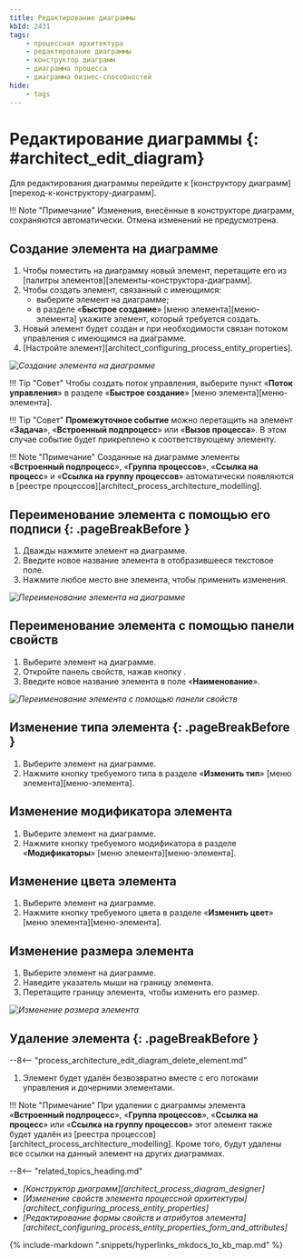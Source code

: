 ```yaml
---
title: Редактирование диаграммы
kbId: 2431
tags:
    - процессная архитектура
    - редактирование диаграммы
    - конструктор диаграмм
    - диаграмма процесса
    - диаграмма бизнес-способностей
hide:
    - tags
---
```


# Редактирование диаграммы {: #architect_edit_diagram}

Для редактирования диаграммы перейдите к [конструктору диаграмм][переход-к-конструктору-диаграмм].

!!! Note "Примечание"
    Изменения, внесённые в конструкторе диаграмм, сохраняются автоматически. Отмена изменений не предусмотрена.

## Создание элемента на диаграмме

1. Чтобы поместить на диаграмму новый элемент, перетащите его из [палитры элементов][элементы-конструктора-диаграмм].
2. Чтобы создать элемент, связанный с имеющимся:
    * выберите элемент на диаграмме;
    * в разделе «**Быстрое создание**» [меню элемента][меню-элемента] укажите элемент, который требуется создать.
3. Новый элемент будет создан и при необходимости связан потоком управления с имеющимся на диаграмме.
4. [Настройте элемент][architect_configuring_process_entity_properties].

*![Создание элемента на диаграмме](edit_diagram_create_element.png)*

!!! Tip "Совет"
    Чтобы создать поток управления, выберите пункт «**Поток управления**» в разделе «**Быстрое создание**» [меню элемента][меню-элемента].

!!! Tip "Совет"
    **Промежуточное событие** можно перетащить на элемент «**Задача**», «**Встроенный подпроцесс**» или «**Вызов процесса**». В этом случае событие будет прикреплено к соответствующему элементу.

!!! Note "Примечание"
    Созданные на диаграмме элементы «**Встроенный подпроцесс**», «**Группа процессов**», «**Ссылка на процесс**» и «**Ссылка на группу процессов**» автоматически появляются в [реестре процессов][architect_process_architecture_modelling].

## Переименование элемента с помощью его подписи {: .pageBreakBefore }

1. Дважды нажмите элемент на диаграмме.
2. Введите новое название элемента в отобразившееся текстовое поле.
3. Нажмите любое место вне элемента, чтобы применить изменения.

*![Переименование элемента на диаграмме](process_element_rename.gif)*

## Переименование элемента с помощью панели свойств

1. Выберите элемент на диаграмме.
2. Откройте панель свойств, нажав кнопку <i class="fa-light  fa-sidebar-flip"></i>.
3. Введите новое название элемента в поле «**Наименование**».

*![Переименование элемента с помощью панели свойств](process_element_rename_in_properties.png)*

## Изменение типа элемента {: .pageBreakBefore }

1. Выберите элемент на диаграмме.
2. Нажмите кнопку требуемого типа в разделе «**Изменить тип**» [меню элемента][меню-элемента].

## Изменение модификатора элемента

1. Выберите элемент на диаграмме.
2. Нажмите кнопку требуемого модификатора в разделе «**Модификаторы**» [меню элемента][меню-элемента].

## Изменение цвета элемента

1. Выберите элемент на диаграмме.
2. Нажмите кнопку требуемого цвета в разделе «**Изменить цвет**» [меню элемента][меню-элемента].

## Изменение размера элемента

1. Выберите элемент на диаграмме.
2. Наведите указатель мыши на границу элемента.
3. Перетащите границу элемента, чтобы изменить его размер.

*![Изменение размера элемента](process_element_resize.gif)*

## Удаление элемента {: .pageBreakBefore }

--8<-- "process_architecture_edit_diagram_delete_element.md"
1. Элемент будет удалён безвозвратно вместе с его потоками управления и дочерними элементами.

!!! Note "Примечание"
    При удалении с диаграммы элемента «**Встроенный подпроцесс**», «**Группа процессов**», «**Ссылка на процесс**» или «**Ссылка на группу процессов**» этот элемент также будет удалён из [реестра процессов][architect_process_architecture_modelling]. Кроме того, будут удалены все ссылки на данный элемент на других диаграммах.

<div class="relatedTopics" markdown="block">

--8<-- "related_topics_heading.md"

- _[Конструктор диаграмм][architect_process_diagram_designer]_
- _[Изменение свойств элемента процессной архитектуры][architect_configuring_process_entity_properties]_
- _[Редактирование формы свойств и атрибутов элемента][architect_configuring_process_entity_properties_form_and_attributes]_

</div>

{% include-markdown ".snippets/hyperlinks_mkdocs_to_kb_map.md" %}
